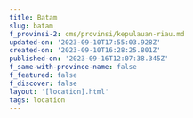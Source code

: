 ```yaml
---
title: Batam
slug: batam
f_provinsi-2: cms/provinsi/kepulauan-riau.md
updated-on: '2023-09-10T17:55:03.928Z'
created-on: '2023-09-10T16:28:25.801Z'
published-on: '2023-09-16T12:07:38.345Z'
f_same-with-province-name: false
f_featured: false
f_discover: false
layout: '[location].html'
tags: location
---
```



